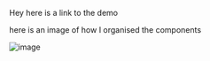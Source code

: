 Hey here is a link to the demo

here is an image of how I organised the components

![image](https://github.com/JustinJasa/Header-Cards/assets/67536354/e362c858-81e9-4b61-b9d9-4efb5efaeffa)
